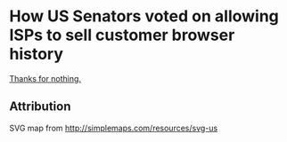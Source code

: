 # How US Senators voted on allowing ISPs to sell customer browser history

[Thanks for nothing.](https://bcobb.github.io/turbo-giggle/)

## Attribution

SVG map from http://simplemaps.com/resources/svg-us
